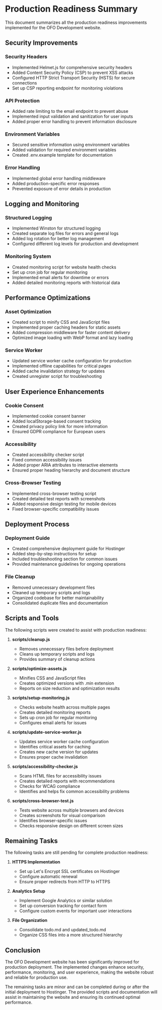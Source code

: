 # Production Readiness Summary

This document summarizes all the production readiness improvements implemented for the OFO Development website.

## Security Improvements

### Security Headers

- Implemented Helmet.js for comprehensive security headers
- Added Content Security Policy (CSP) to prevent XSS attacks
- Configured HTTP Strict Transport Security (HSTS) for secure connections
- Set up CSP reporting endpoint for monitoring violations

### API Protection

- Added rate limiting to the email endpoint to prevent abuse
- Implemented input validation and sanitization for user inputs
- Added proper error handling to prevent information disclosure

### Environment Variables

- Secured sensitive information using environment variables
- Added validation for required environment variables
- Created .env.example template for documentation

### Error Handling

- Implemented global error handling middleware
- Added production-specific error responses
- Prevented exposure of error details in production

## Logging and Monitoring

### Structured Logging

- Implemented Winston for structured logging
- Created separate log files for errors and general logs
- Added log rotation for better log management
- Configured different log levels for production and development

### Monitoring System

- Created monitoring script for website health checks
- Set up cron job for regular monitoring
- Implemented email alerts for downtime or errors
- Added detailed monitoring reports with historical data

## Performance Optimizations

### Asset Optimization

- Created script to minify CSS and JavaScript files
- Implemented proper caching headers for static assets
- Added compression middleware for faster content delivery
- Optimized image loading with WebP format and lazy loading

### Service Worker

- Updated service worker cache configuration for production
- Implemented offline capabilities for critical pages
- Added cache invalidation strategy for updates
- Created unregister script for troubleshooting

## User Experience Enhancements

### Cookie Consent

- Implemented cookie consent banner
- Added localStorage-based consent tracking
- Created privacy policy link for more information
- Ensured GDPR compliance for European users

### Accessibility

- Created accessibility checker script
- Fixed common accessibility issues
- Added proper ARIA attributes to interactive elements
- Ensured proper heading hierarchy and document structure

### Cross-Browser Testing

- Implemented cross-browser testing script
- Created detailed test reports with screenshots
- Added responsive design testing for mobile devices
- Fixed browser-specific compatibility issues

## Deployment Process

### Deployment Guide

- Created comprehensive deployment guide for Hostinger
- Added step-by-step instructions for setup
- Included troubleshooting section for common issues
- Provided maintenance guidelines for ongoing operations

### File Cleanup

- Removed unnecessary development files
- Cleaned up temporary scripts and logs
- Organized codebase for better maintainability
- Consolidated duplicate files and documentation

## Scripts and Tools

The following scripts were created to assist with production readiness:

1. **scripts/cleanup.js**

   - Removes unnecessary files before deployment
   - Cleans up temporary scripts and logs
   - Provides summary of cleanup actions

2. **scripts/optimize-assets.js**

   - Minifies CSS and JavaScript files
   - Creates optimized versions with .min extension
   - Reports on size reduction and optimization results

3. **scripts/setup-monitoring.js**

   - Checks website health across multiple pages
   - Creates detailed monitoring reports
   - Sets up cron job for regular monitoring
   - Configures email alerts for issues

4. **scripts/update-service-worker.js**

   - Updates service worker cache configuration
   - Identifies critical assets for caching
   - Creates new cache version for updates
   - Ensures proper cache invalidation

5. **scripts/accessibility-checker.js**

   - Scans HTML files for accessibility issues
   - Creates detailed reports with recommendations
   - Checks for WCAG compliance
   - Identifies and helps fix common accessibility problems

6. **scripts/cross-browser-test.js**
   - Tests website across multiple browsers and devices
   - Creates screenshots for visual comparison
   - Identifies browser-specific issues
   - Checks responsive design on different screen sizes

## Remaining Tasks

The following tasks are still pending for complete production readiness:

1. **HTTPS Implementation**

   - Set up Let's Encrypt SSL certificates on Hostinger
   - Configure automatic renewal
   - Ensure proper redirects from HTTP to HTTPS

2. **Analytics Setup**

   - Implement Google Analytics or similar solution
   - Set up conversion tracking for contact form
   - Configure custom events for important user interactions

3. **File Organization**
   - Consolidate todo.md and updated_todo.md
   - Organize CSS files into a more structured hierarchy

## Conclusion

The OFO Development website has been significantly improved for production deployment. The implemented changes enhance security, performance, monitoring, and user experience, making the website robust and reliable for production use.

The remaining tasks are minor and can be completed during or after the initial deployment to Hostinger. The provided scripts and documentation will assist in maintaining the website and ensuring its continued optimal performance.
